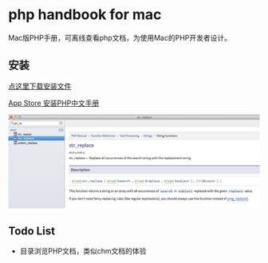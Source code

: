 # php handbook for mac

Mac版PHP手册，可离线查看php文档，为使用Mac的PHP开发者设计。

## 安装

[点这里下载安装文件](http://126.am/eVv2S1)

[App Store 安装PHP中文手册](https://itunes.apple.com/us/app/php-zhong-wen-shou-ce/id860606283?ls=1&mt=12)


![Screen](/help/screen.png?raw=true)



## Todo List

* 目录浏览PHP文档，类似chm文档的体验
